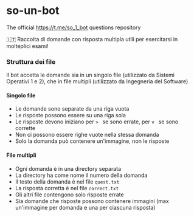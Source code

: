 # so-un-bot
The official https://t.me/so_1_bot questions repository

🇮🇹 Raccolta di domande con risposta multipla utili per esercitarsi in molteplici esami!

### Struttura dei file

Il bot accetta le domande sia in un singolo file (utilizzato da Sistemi Operativi 1 e 2), che in file multipli (utilizzato da Ingegneria del Software)

#### Singolo file

- Le domande sono separate da una riga vuota
- Le risposte possono essere su una riga sola
- Le risposte devono iniziano per `> ` se sono errate, per `v ` se sono corrette
- Non ci possono essere righe vuote nella stessa domanda
- Solo la domanda può contenere un'immagine, non le risposte

#### File multipli

- Ogni domanda è in una directory separata
- La directory ha come nome il numero della domanda
- Il testo della domanda è nel file `quest.txt`
- La risposta corretta è nel file `correct.txt`
- Gli altri file contengono solo risposte errate
- Sia domande che risposte possono contenere immagini (max un'immagine per domanda e una per ciascuna risposta)